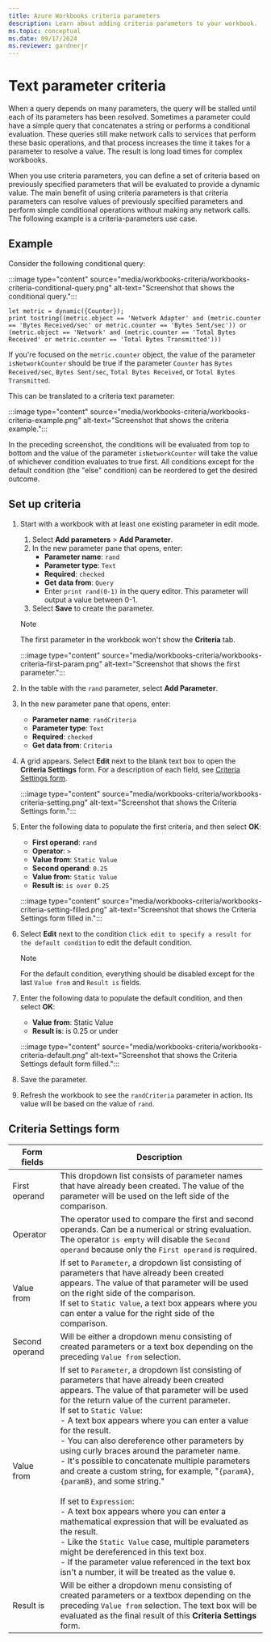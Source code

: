 ```yaml
---
title: Azure Workbooks criteria parameters
description: Learn about adding criteria parameters to your workbook.
ms.topic: conceptual
ms.date: 09/17/2024
ms.reviewer: gardnerjr
---
```


# Text parameter criteria

When a query depends on many parameters, the query will be stalled until each of its parameters has been resolved. Sometimes a parameter could have a simple query that concatenates a string or performs a conditional evaluation. These queries still make network calls to services that perform these basic operations, and that process increases the time it takes for a parameter to resolve a value. The result is long load times for complex workbooks.

When you use criteria parameters, you can define a set of criteria based on previously specified parameters that will be evaluated to provide a dynamic value. The main benefit of using criteria parameters is that criteria parameters can resolve values of previously specified parameters and perform simple conditional operations without making any network calls. The following example is a criteria-parameters use case.

## Example

Consider the following conditional query:

:::image type="content" source="media/workbooks-criteria/workbooks-criteria-conditional-query.png" alt-text="Screenshot that shows the conditional query.":::

```
let metric = dynamic({Counter});
print tostring((metric.object == 'Network Adapter' and (metric.counter == 'Bytes Received/sec' or metric.counter == 'Bytes Sent/sec')) or (metric.object == 'Network' and (metric.counter == 'Total Bytes Received' or metric.counter == 'Total Bytes Transmitted')))
```

If you're focused on the `metric.counter` object, the value of the parameter `isNetworkCounter` should be true if the parameter `Counter` has `Bytes Received/sec`, `Bytes Sent/sec`, `Total Bytes Received`, or `Total Bytes Transmitted`.

This can be translated to a criteria text parameter:

:::image type="content" source="media/workbooks-criteria/workbooks-criteria-example.png" alt-text="Screenshot that shows the criteria example.":::

In the preceding screenshot, the conditions will be evaluated from top to bottom and the value of the parameter `isNetworkCounter` will take the value of whichever condition evaluates to true first. All conditions except for the default condition (the "else" condition) can be reordered to get the desired outcome.

## Set up criteria

1. Start with a workbook with at least one existing parameter in edit mode.
    1. Select **Add parameters** > **Add Parameter**.
    1. In the new parameter pane that opens, enter:
        - **Parameter name**: `rand`
        - **Parameter type**: `Text`
        - **Required**: `checked`
        - **Get data from**: `Query`
        - Enter `print rand(0-1)` in the query editor. This parameter will output a value between 0-1.
    1. Select **Save** to create the parameter.

    > [!NOTE]
    > The first parameter in the workbook won't show the **Criteria** tab.

     :::image type="content" source="media/workbooks-criteria/workbooks-criteria-first-param.png" alt-text="Screenshot that shows the first parameter.":::

1. In the table with the `rand` parameter, select **Add Parameter**.
1. In the new parameter pane that opens, enter:
    - **Parameter name**: `randCriteria`
    - **Parameter type**: `Text`
    - **Required**: `checked`
    - **Get data from**: `Criteria`
1. A grid appears. Select **Edit** next to the blank text box to open the **Criteria Settings** form. For a description of each field, see [Criteria Settings form](#criteria-settings-form).

   :::image type="content" source="media/workbooks-criteria/workbooks-criteria-setting.png" alt-text="Screenshot that shows the Criteria Settings form.":::

1. Enter the following data to populate the first criteria, and then select **OK**:
    - **First operand**: `rand`
    - **Operator**: `>`
    - **Value from**: `Static Value`
    - **Second operand**: `0.25`
    - **Value from**: `Static Value`
    - **Result is**: `is over 0.25`

   :::image type="content" source="media/workbooks-criteria/workbooks-criteria-setting-filled.png" alt-text="Screenshot that shows the Criteria Settings form filled in.":::

1. Select **Edit** next to the condition `Click edit to specify a result for the default condition` to edit the default condition.

    > [!NOTE]
    > For the default condition, everything should be disabled except for the last `Value from` and `Result is` fields.

1. Enter the following data to populate the default condition, and then select **OK**:
    - **Value from**: Static Value
    - **Result is**: is 0.25 or under

   :::image type="content" source="media/workbooks-criteria/workbooks-criteria-default.png" alt-text="Screenshot that shows the Criteria Settings default form filled.":::

1. Save the parameter.
1. Refresh the workbook to see the `randCriteria` parameter in action. Its value will be based on the value of `rand`.

## Criteria Settings form

|Form fields|Description|
|-----------|----------|
|First operand| This dropdown list consists of parameter names that have already been created. The value of the parameter will be used on the left side of the comparison. |
|Operator|The operator used to compare the first and second operands. Can be a numerical or string evaluation. The operator `is empty` will disable the `Second operand` because only the `First operand` is required.|
|Value from|If set to `Parameter`, a dropdown list consisting of parameters that have already been created appears. The value of that parameter will be used on the right side of the comparison.<br/> If set to `Static Value`, a text box appears where you can enter a value for the right side of the comparison.|
|Second operand| Will be either a dropdown menu consisting of created parameters or a text box depending on the preceding `Value from` selection.|
|Value from|If set to `Parameter`, a dropdown list consisting of parameters that have already been created appears. The value of that parameter will be used for the return value of the current parameter.<br/> If set to `Static Value`:<br>- A text box appears where you can enter a value for the result.<br>- You can also dereference other parameters by using curly braces around the parameter name.<br>- It's possible to concatenate multiple parameters and create a custom string, for example, "`{paramA}`, `{paramB}`, and some string." <br><br>If set to `Expression`:<br> - A text box appears where you can enter a mathematical expression that will be evaluated as the result.<br>- Like the `Static Value` case, multiple parameters might be dereferenced in this text box.<br>- If the parameter value referenced in the text box isn't a number, it will be treated as the value `0`.|
|Result is| Will be either a dropdown menu consisting of created parameters or a textbox depending on the preceding `Value from` selection. The text box will be evaluated as the final result of this **Criteria Settings** form.
